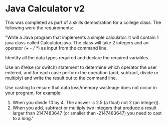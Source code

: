 # Java Calculator v2
This was completed as part of a skills demostration for a college class. The following were the requirements:

"Write a Java program that implements a simple calculator. It will contain 1 java class called Calculator.java. The class will take 2 integers and an operator (+ - / *) as input from the command line.

Identify all the data types required and declare the required variables.

Use an if/else (or switch) statement to determine which operator the user entered, and for each case perform the operation (add, subtract, divide or multiply) and write the result out to the command line.

Use casting to ensure that data loss/memory wasteage does not occur in your program, for example:

  1. When you divide 10 by 4. The answer is 2.5 (a float) not 2 (an integer)).
  2. When you add, subtract or multiply two integers that produce a result larger than
  2147483647 (or smaller than ‐2147483647) you need to cast to a long."
